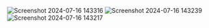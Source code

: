 ![Screenshot 2024-07-16 143316](https://github.com/user-attachments/assets/01809681-3398-4c0d-8f14-b61e3f68af4d)
![Screenshot 2024-07-16 143239](https://github.com/user-attachments/assets/74687a20-d25e-4c2c-8c0f-ee65eead54ed)
![Screenshot 2024-07-16 143217](https://github.com/user-attachments/assets/2137898f-e745-4794-a2f7-f987d0a129b9)
